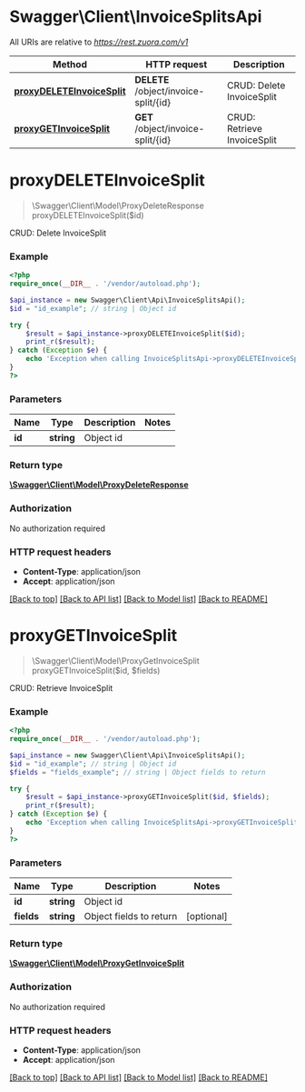 # Swagger\Client\InvoiceSplitsApi

All URIs are relative to *https://rest.zuora.com/v1*

Method | HTTP request | Description
------------- | ------------- | -------------
[**proxyDELETEInvoiceSplit**](InvoiceSplitsApi.md#proxyDELETEInvoiceSplit) | **DELETE** /object/invoice-split/{id} | CRUD: Delete InvoiceSplit
[**proxyGETInvoiceSplit**](InvoiceSplitsApi.md#proxyGETInvoiceSplit) | **GET** /object/invoice-split/{id} | CRUD: Retrieve InvoiceSplit


# **proxyDELETEInvoiceSplit**
> \Swagger\Client\Model\ProxyDeleteResponse proxyDELETEInvoiceSplit($id)

CRUD: Delete InvoiceSplit



### Example
```php
<?php
require_once(__DIR__ . '/vendor/autoload.php');

$api_instance = new Swagger\Client\Api\InvoiceSplitsApi();
$id = "id_example"; // string | Object id

try {
    $result = $api_instance->proxyDELETEInvoiceSplit($id);
    print_r($result);
} catch (Exception $e) {
    echo 'Exception when calling InvoiceSplitsApi->proxyDELETEInvoiceSplit: ', $e->getMessage(), PHP_EOL;
}
?>
```

### Parameters

Name | Type | Description  | Notes
------------- | ------------- | ------------- | -------------
 **id** | **string**| Object id |

### Return type

[**\Swagger\Client\Model\ProxyDeleteResponse**](../Model/ProxyDeleteResponse.md)

### Authorization

No authorization required

### HTTP request headers

 - **Content-Type**: application/json
 - **Accept**: application/json

[[Back to top]](#) [[Back to API list]](../../README.md#documentation-for-api-endpoints) [[Back to Model list]](../../README.md#documentation-for-models) [[Back to README]](../../README.md)

# **proxyGETInvoiceSplit**
> \Swagger\Client\Model\ProxyGetInvoiceSplit proxyGETInvoiceSplit($id, $fields)

CRUD: Retrieve InvoiceSplit



### Example
```php
<?php
require_once(__DIR__ . '/vendor/autoload.php');

$api_instance = new Swagger\Client\Api\InvoiceSplitsApi();
$id = "id_example"; // string | Object id
$fields = "fields_example"; // string | Object fields to return

try {
    $result = $api_instance->proxyGETInvoiceSplit($id, $fields);
    print_r($result);
} catch (Exception $e) {
    echo 'Exception when calling InvoiceSplitsApi->proxyGETInvoiceSplit: ', $e->getMessage(), PHP_EOL;
}
?>
```

### Parameters

Name | Type | Description  | Notes
------------- | ------------- | ------------- | -------------
 **id** | **string**| Object id |
 **fields** | **string**| Object fields to return | [optional]

### Return type

[**\Swagger\Client\Model\ProxyGetInvoiceSplit**](../Model/ProxyGetInvoiceSplit.md)

### Authorization

No authorization required

### HTTP request headers

 - **Content-Type**: application/json
 - **Accept**: application/json

[[Back to top]](#) [[Back to API list]](../../README.md#documentation-for-api-endpoints) [[Back to Model list]](../../README.md#documentation-for-models) [[Back to README]](../../README.md)

